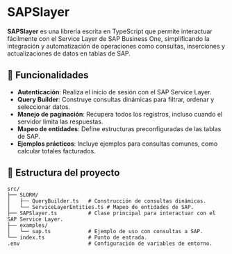 # SAPSlayer

**SAPSlayer** es una librería escrita en TypeScript que permite interactuar fácilmente con el Service Layer de SAP Business One, simplificando la integración y automatización de operaciones como consultas, inserciones y actualizaciones de datos en tablas de SAP.

## 🚀 Funcionalidades

- **Autenticación**: Realiza el inicio de sesión con el SAP Service Layer.
- **Query Builder**: Construye consultas dinámicas para filtrar, ordenar y seleccionar datos.
- **Manejo de paginación**: Recupera todos los registros, incluso cuando el servidor limita las respuestas.
- **Mapeo de entidades**: Define estructuras preconfiguradas de las tablas de SAP.
- **Ejemplos prácticos**: Incluye ejemplos para consultas comunes, como calcular totales facturados.

## 📂 Estructura del proyecto

```plaintext
src/
├── SLORM/
│   ├── QueryBuilder.ts   # Construcción de consultas dinámicas.
│   └── ServiceLayerEntities.ts # Mapeo de entidades de SAP.
├── SAPSlayer.ts          # Clase principal para interactuar con el SAP Service Layer.
├── examples/
│   └── sap.ts            # Ejemplo de uso con consultas a SAP.
└── index.ts              # Punto de entrada.
.env                      # Configuración de variables de entorno.